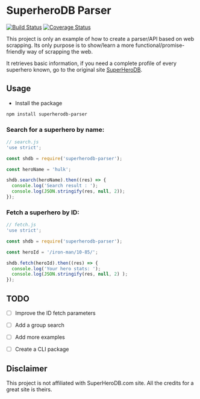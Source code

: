# SuperheroDB Parser

[![Build Status](https://travis-ci.org/guumaster/superherodb-parser.svg)](https://travis-ci.org/guumaster/superherodb-parser)
[![Coverage Status](https://coveralls.io/repos/guumaster/superherodb-parser/badge.svg?branch=master&service=github)](https://coveralls.io/github/guumaster/superherodb-parser?branch=master)

This project is only an example of how to create a parser/API based on web scrapping. Its only purpose is to show/learn 
a more functional/promise-friendly way of scrapping the web. 

It retrieves basic information, if you need a complete profile of every superhero known, go to the original 
site [SuperHeroDB](http://www.superherodb.com/).



## Usage 

* Install the package
```sh
npm install superherodb-parser
```

### Search for a superhero by name: 

```js
// search.js
'use strict';

const shdb = require('superherodb-parser');

const heroName = 'hulk';

shdb.search(heroName).then((res) => {
  console.log('Search result : ');
  console.log(JSON.stringify(res, null, 2));
});
```

### Fetch a superhero by ID: 

```js
// fetch.js
'use strict';

const shdb = require('superherodb-parser');

const heroId = '/iron-man/10-85/';

shdb.fetch(heroId).then((res) => {
  console.log('Your hero stats: ');
  console.log(JSON.stringify(res, null, 2) );
});
```


## TODO

* [ ] Improve the ID fetch parameters
* [ ] Add a group search
* [ ] Add more examples
* [ ] Create a CLI package


## Disclaimer

This project is not affiliated with SuperHeroDB.com site. All the credits for a great site is theirs.
